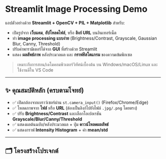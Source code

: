 # Streamlit Image Processing Demo

แอปตัวอย่างด้วย **Streamlit + OpenCV + PIL + Matplotlib** สำหรับ:
- เปิดรูปจาก **เว็บแคม**, **อัปโหลดไฟล์**, หรือ **ลิงก์ URL** บนอินเทอร์เน็ต
- ทำ **image processing แบบง่าย** (Brightness/Contrast, Grayscale, Gaussian Blur, Canny, Threshold)
- ปรับค่าพารามิเตอร์ได้จาก **GUI** ที่สร้างด้วย Streamlit
- แสดง **ผลลัพธ์ภาพ** หลังประมวลผล และ **กราฟฮิสโตแกรม** ของความเข้มพิกเซล

> เหมาะกับการสอน/เดโมคอมพิวเตอร์วิทัศน์เบื้องต้น บน Windows/macOS/Linux และใช้งานดีใน VS Code

---

## ✨ คุณสมบัติหลัก (ครบตามโจทย์)
- ✅ เปิดกล้องจากเบราว์เซอร์ผ่าน `st.camera_input()` (Firefox/Chrome/Edge)  
- ✅ โหลดภาพจาก **ไฟล์** หรือ **URL** (ต้องเป็นลิงก์ไปยังไฟล์ `.jpg/.png` โดยตรง)
- ✅ ปรับ **Brightness/Contrast** และเลือกโอเปอเรชัน **Grayscale/Blur/Canny/Threshold**
- ✅ แสดงผลต้นฉบับ/หลังประมวลผล + ปุ่ม **ดาวน์โหลดผลลัพธ์**
- ✅ แสดงกราฟ **Intensity Histogram** + ค่า **mean/std**

---

## 🗂 โครงสร้างโปรเจกต์
